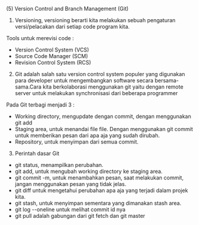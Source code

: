 (5) Version Control and Branch Management (Git)

1. Versioning, versioning berarti kita melakukan sebuah pengaturan versi/pelacakan dari setiap code program kita.

Tools untuk merevisi code :
- Version Control System (VCS)
- Source Code Manager (SCM)
- Revision Control System (RCS)

2. Git adalah salah satu version control system populer yang digunakan para developer untuk mengembangkan software secara bersama-sama.Cara kita berkolaborasi menggunakan git yaitu dengan remote server untuk melakukan synchronisasi dari beberapa programmer

Pada Git terbagi menjadi 3 :
- Working directory, mengupdate dengan commit, dengan menggunakan git add
- Staging area, untuk menandai file file. Dengan menggunakan git commit untuk memberikan pesan dari apa aja yang sudah dirubah.
- Repository, untuk menyimpan dari semua commit.

3. Perintah dasar Git
- git status, menampilkan perubahan.
- git add, untuk mengubah working directory ke staging area.
- git commit -m, untuk menambahkan pesan, saat melakukan commit, jangan menggunakan pesan yang tidak jelas.
- git diff untuk mengetahui perubahan apa aja yang terjadi dalam projek kita.
- git stash, untuk menyimpan sementara yang dimanakan stash area.
- git log --oneline untuk melihat commit id nya
- git pull adalah gabungan dari git fetch dan git master